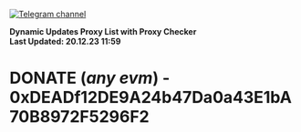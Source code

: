 [![Telegram channel](https://img.shields.io/endpoint?url=https://runkit.io/damiankrawczyk/telegram-badge/branches/master?url=https://t.me/n4z4v0d)](https://t.me/n4z4v0d) 

**Dynamic Updates Proxy List with Proxy Checker**  
**Last Updated: 20.12.23 11:59**

# DONATE (_any evm_) - 0xDEADf12DE9A24b47Da0a43E1bA70B8972F5296F2

